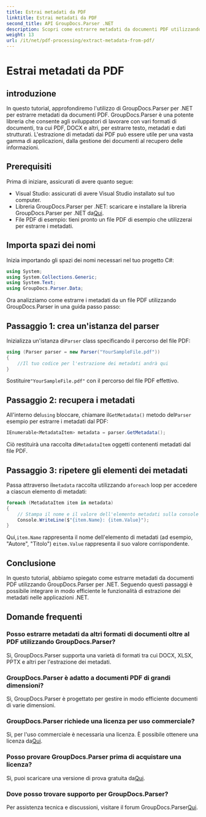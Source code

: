 ```yaml
---
title: Estrai metadati da PDF
linktitle: Estrai metadati da PDF
second_title: API GroupDocs.Parser .NET
description: Scopri come estrarre metadati da documenti PDF utilizzando GroupDocs.Parser per .NET. Questa guida completa copre istruzioni dettagliate e prerequisiti.
weight: 13
url: /it/net/pdf-processing/extract-metadata-from-pdf/
---
```


# Estrai metadati da PDF

## introduzione
In questo tutorial, approfondiremo l'utilizzo di GroupDocs.Parser per .NET per estrarre metadati da documenti PDF. GroupDocs.Parser è una potente libreria che consente agli sviluppatori di lavorare con vari formati di documenti, tra cui PDF, DOCX e altri, per estrarre testo, metadati e dati strutturati. L'estrazione di metadati dai PDF può essere utile per una vasta gamma di applicazioni, dalla gestione dei documenti al recupero delle informazioni.
## Prerequisiti
Prima di iniziare, assicurati di avere quanto segue:
- Visual Studio: assicurati di avere Visual Studio installato sul tuo computer.
-  Libreria GroupDocs.Parser per .NET: scaricare e installare la libreria GroupDocs.Parser per .NET da[Qui](https://releases.groupdocs.com/parser/net/).
- File PDF di esempio: tieni pronto un file PDF di esempio che utilizzerai per estrarre i metadati.

## Importa spazi dei nomi
Inizia importando gli spazi dei nomi necessari nel tuo progetto C#:
```csharp
using System;
using System.Collections.Generic;
using System.Text;
using GroupDocs.Parser.Data;
```

Ora analizziamo come estrarre i metadati da un file PDF utilizzando GroupDocs.Parser in una guida passo passo:
## Passaggio 1: crea un'istanza del parser
 Inizializza un'istanza di`Parser` class specificando il percorso del file PDF:
```csharp
using (Parser parser = new Parser("YourSampleFile.pdf"))
{
    //Il tuo codice per l'estrazione dei metadati andrà qui
}
```
 Sostituire`"YourSampleFile.pdf"` con il percorso del file PDF effettivo.
## Passaggio 2: recupera i metadati
 All'interno del`using` bloccare, chiamare il`GetMetadata()` metodo del`Parser` esempio per estrarre i metadati dal PDF:
```csharp
IEnumerable<MetadataItem> metadata = parser.GetMetadata();
```
 Ciò restituirà una raccolta di`MetadataItem` oggetti contenenti metadati dal file PDF.
## Passaggio 3: ripetere gli elementi dei metadati
 Passa attraverso il`metadata` raccolta utilizzando a`foreach` loop per accedere a ciascun elemento di metadati:
```csharp
foreach (MetadataItem item in metadata)
{
    // Stampa il nome e il valore dell'elemento metadati sulla console
    Console.WriteLine($"{item.Name}: {item.Value}");
}
```
 Qui,`item.Name` rappresenta il nome dell'elemento di metadati (ad esempio, "Autore", "Titolo") e`item.Value` rappresenta il suo valore corrispondente.

## Conclusione
In questo tutorial, abbiamo spiegato come estrarre metadati da documenti PDF utilizzando GroupDocs.Parser per .NET. Seguendo questi passaggi è possibile integrare in modo efficiente le funzionalità di estrazione dei metadati nelle applicazioni .NET.

## Domande frequenti
### Posso estrarre metadati da altri formati di documenti oltre al PDF utilizzando GroupDocs.Parser?
Sì, GroupDocs.Parser supporta una varietà di formati tra cui DOCX, XLSX, PPTX e altri per l'estrazione dei metadati.
### GroupDocs.Parser è adatto a documenti PDF di grandi dimensioni?
Sì, GroupDocs.Parser è progettato per gestire in modo efficiente documenti di varie dimensioni.
### GroupDocs.Parser richiede una licenza per uso commerciale?
 Sì, per l'uso commerciale è necessaria una licenza. È possibile ottenere una licenza da[Qui](https://purchase.groupdocs.com/buy).
### Posso provare GroupDocs.Parser prima di acquistare una licenza?
 Sì, puoi scaricare una versione di prova gratuita da[Qui](https://releases.groupdocs.com/).
### Dove posso trovare supporto per GroupDocs.Parser?
 Per assistenza tecnica e discussioni, visitare il forum GroupDocs.Parser[Qui](https://forum.groupdocs.com/c/parser/17).